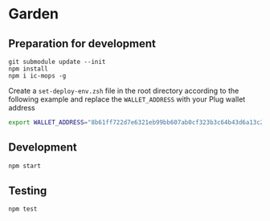 # Garden

## Preparation for development
```
git submodule update --init
npm install
npm i ic-mops -g
```

Create a `set-deploy-env.zsh` file in the root directory according to the following example and replace the `WALLET_ADDRESS` with your Plug wallet address

```sh
export WALLET_ADDRESS="8b61ff722d7e6321eb99bb607ab0cf323b3c64b43d6a13c245c8a4e197f7b38b"
```

## Development

```bash
npm start
```

## Testing

```bash
npm test
```